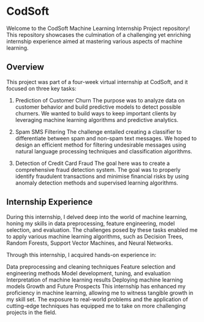# CodSoft
Welcome to the CodSoft Machine Learning Internship Project repository! This repository showcases the culmination of a challenging yet enriching internship experience aimed at mastering various aspects of machine learning.
## Overview
This project was part of a four-week virtual internship at CodSoft, and it focused on three key tasks:

1. Prediction of Customer Churn
The purpose was to analyze data on customer behavior and build predictive models to detect possible churners. We wanted to build ways to keep important clients by leveraging machine learning algorithms and predictive analytics.

2. Spam SMS Filtering
The challenge entailed creating a classifier to differentiate between spam and non-spam text messages. We hoped to design an efficient method for filtering undesirable messages using natural language processing techniques and classification algorithms.

3. Detection of Credit Card Fraud
The goal here was to create a comprehensive fraud detection system. The goal was to properly identify fraudulent transactions and minimise financial risks by using anomaly detection methods and supervised learning algorithms.

## Internship Experience
During this internship, I delved deep into the world of machine learning, honing my skills in data preprocessing, feature engineering, model selection, and evaluation. The challenges posed by these tasks enabled me to apply various machine learning algorithms, such as Decision Trees, Random Forests, Support Vector Machines, and Neural Networks.

Through this internship, I acquired hands-on experience in:

Data preprocessing and cleaning techniques
Feature selection and engineering methods
Model development, tuning, and evaluation
Interpretation of machine learning results
Deploying machine learning models
Growth and Future Prospects
This internship has enhanced my proficiency in machine learning, allowing me to witness tangible growth in my skill set. The exposure to real-world problems and the application of cutting-edge techniques has equipped me to take on more challenging projects in the field.

